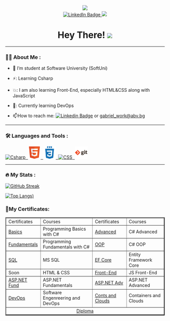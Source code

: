 <div id="header" align="center">
  <img src="https://media.giphy.com/media/qgQUggAC3Pfv687qPC/giphy.gif" width="300"/>

<div id="badges" align="center">
  <a href="https://www.linkedin.com/in/gabriel-dimitrov-26544723b/">
    <img src="https://img.shields.io/badge/LinkedIn-blue?style=for-the-badge&logo=linkedin&logoColor=white" alt="LinkedIn Badge"/>
  </a>
  <a href="https://www.instagram.com/gabriel_dmtrv/">
    <img src="https://img.shields.io/badge/Instagram-E4405F?style=for-the-badge&logo=instagram&logoColor=white"/>
  </a>
</div>

<h1>
  Hey There!
  <img src="https://media.giphy.com/media/m0dmKBkncVETJv2h0S/giphy.gif" width="30px"/>
</h1>

</div>

---

### :man_technologist: About Me :
- :telescope: I’m student at Software University (SoftUni)

- ⚡: Learning Csharp

- 💥: I am also learning Front-End, especially HTML&CSS along with JavaScript 

- 📍: Currently learning DevOps

- :mailbox:How to reach me: [![Linkedin Badge](https://img.shields.io/badge/-GabrielDimitrov-blue?style=flat&logo=Linkedin&logoColor=white)](https://www.linkedin.com/in/gabriel-dimitrov-26544723b/) or gabriel_work@abv.bg

---

### :hammer_and_wrench: Languages and Tools :
<div>
  <a href="https://www.w3schools.com/cs/index.php">
    <img src="https://daringeorgiev.github.io/imgs/logos/c-sharp.svg" title="Csharp" alt="Csharp" width="40" height="40"/>&nbsp;
  </a>
  
  <a href="https://www.w3schools.com/html/default.asp">
    <img src="https://github.com/devicons/devicon/blob/master/icons/html5/html5-original.svg" title="HTML5" alt="HTML" width="40" height="40"/>&nbsp;
  </a>
  
  <a href="https://www.w3schools.com/css/default.asp">
    <img src="https://github.com/devicons/devicon/blob/master/icons/css3/css3-plain-wordmark.svg"  title="CSS3" alt="CSS" width="40" height="40"/>&nbsp;
  </a>
  
  <a href="https://visualstudio.microsoft.com/">
    <img src="https://seeklogo.com/images/V/visual-studio-logo-14F95CF819-seeklogo.com.png"  title="CSS3" alt="CSS" width="40" height="40"/>&nbsp;
  </a>
  
  <a href="https://git-scm.com/">
    <img src="https://github.com/devicons/devicon/blob/master/icons/git/git-original-wordmark.svg" title="Git" **alt="Git" width="40" height="40"/>
  </a>

</div>

---

### :fire: My Stats :
[![GitHub Streak](https://github-readme-streak-stats.herokuapp.com/?user=Gabcho3&theme=blueberry)](https://git.io/streak-stats)


[![Top Langs](https://github-readme-stats.vercel.app/api/top-langs/?username=Gabcho3&layout=compact&theme=vision-friendly-dark))](https://github.com/anuraghazra/github-readme-stats)

### 📑My Certificates:
<table border=2px>
	<tr>
		<td>Certificates</td>
		<td>Courses</td>
		<td>Certificates</td>
		<td>Courses</td>
	</tr>
	<tr>
		<td>
			<a href="https://softuni.bg/certificates/details/133629/4872a095">Basics</a>
		</td>
		<td>Programming Basics with C#</td>
		<td>
      <a href="https://softuni.bg/certificates/details/169475/92ea7196">Advanced</a>
 </td>
		<td>C# Advanced</td>
	</tr>
	<tr>
		<td>
			<a href="https://softuni.bg/certificates/details/148840/7e24d91a" target="blank">Fundamentals</a>
		</td>
		<td>Programming Fundamentals with C#</td>
		<td>
			<a href="https://softuni.bg/certificates/details/168790/091e7a75">OOP</a>
		</td>
		<td>C# OOP</td>
	</tr>
	<tr>
		<td>
			 <a href="https://softuni.bg/certificates/details/185801/3ff0546c">SQL</a>
		</td>
		<td>MS SQL</td>
		<td>
			<a href="https://softuni.bg/certificates/details/194129/c34a129b">EF Core</a>
		</td>
		<td>Entity Framework Core</td>
	</tr>
	<tr>
		<td>Soon</td>
		<td>HTML & CSS</td>
		<td>
			<a href="https://softuni.bg/certificates/details/181316/fc9fe700">Front-End</a>
		</td>
		<td>JS Front-End</td>
	</tr>
	<tr>
		<td>
			<a href="https://softuni.bg/certificates/details/206794/6417bf2c">ASP.NET Fund</a>
		</td>
		<td>ASP.NET Fundamentals</td>
		<td>
			<a href="https://softuni.bg/certificates/details/214227/b56546de">ASP.NET Adv</a>
		</td>
		<td>ASP.NET Advanced</td>
	</tr>
	<tr>
		<td>
			<a href="https://softuni.bg/certificates/details/219686/56517281">DevOps</a>
		</td>
		<td>Software Engenreering and DevOps</td>
		<td>
			<a href="https://softuni.bg/certificates/details/224725/c47b8ed6">Conts and Clouds</a>
		</td>
		<td>Containers and Clouds</td>
	</tr>
	<tr>
		<td  colspan="4" align="center">
			<a href="https://softuni.bg/certificates/details/225721/2480f8ac"><center>Diploma</center></a>
		</td>		
	</tr>
		</table>
